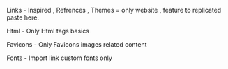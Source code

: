 Links - Inspired , Refrences , Themes = only website , feature to replicated paste here.

Html - Only Html tags basics

Favicons - Only Favicons images related content

Fonts - Import link custom fonts only
